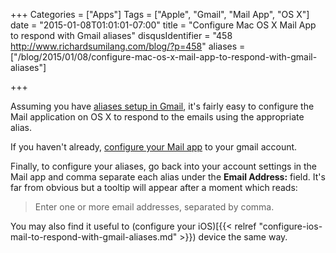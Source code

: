 +++
Categories = ["Apps"]
Tags = ["Apple", "Gmail", "Mail App", "OS X"]
date = "2015-01-08T01:01:01-07:00"
title = "Configure Mac OS X Mail App to respond with Gmail aliases"
disqusIdentifier = "458 http://www.richardsumilang.com/blog/?p=458"
aliases = ["/blog/2015/01/08/configure-mac-os-x-mail-app-to-respond-with-gmail-aliases"]

+++

Assuming you have [aliases setup in Gmail][1], it's fairly easy to configure the
Mail application on OS X to respond to the emails using the appropriate alias.

If you haven't already, [configure your Mail app][2] to your gmail account.

Finally, to configure your aliases, go back into your account settings in the
Mail app and comma separate each alias under the **Email Address:** field. It's
far from obvious but a tooltip will appear after a moment which reads:

> Enter one or more email addresses, separated by comma.

You may also find it useful to (configure your iOS)[{{< relref "configure-ios-mail-to-respond-with-gmail-aliases.md" >}})
device the same way.

[1]: https://support.google.com/a/answer/33327 "Aliases setup in Gmail"
[2]: https://support.google.com/mail/troubleshooter/1668960 "Configure IMAP and POP3"